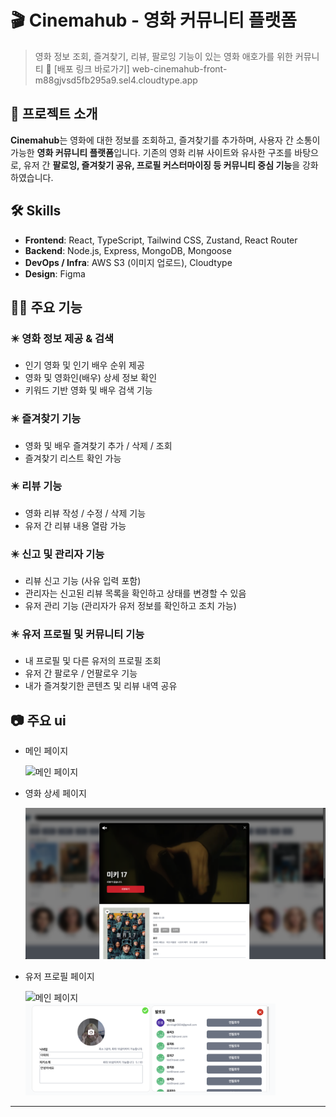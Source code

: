 # 🎬 Cinemahub - 영화 커뮤니티 플랫폼

> 영화 정보 조회, 즐겨찾기, 리뷰, 팔로잉 기능이 있는 영화 애호가를 위한 커뮤니티
> 🔗 [배포 링크 바로가기] web-cinemahub-front-m88gjvsd5fb295a9.sel4.cloudtype.app

## 📌 프로젝트 소개

**Cinemahub**는 영화에 대한 정보를 조회하고, 즐겨찾기를 추가하며, 사용자 간 소통이 가능한 **영화 커뮤니티 플랫폼**입니다. 기존의 영화 리뷰 사이트와 유사한 구조를 바탕으로, 유저 간 **팔로잉, 즐겨찾기 공유, 프로필 커스터마이징 등 커뮤니티 중심 기능**을 강화하였습니다.

## 🛠️ Skills

- **Frontend**: React, TypeScript, Tailwind CSS, Zustand, React Router
- **Backend**: Node.js, Express, MongoDB, Mongoose
- **DevOps / Infra**: AWS S3 (이미지 업로드), Cloudtype
- **Design**: Figma

## 👨‍💻 주요 기능

### ✴️ 영화 정보 제공 & 검색

- 인기 영화 및 인기 배우 순위 제공
- 영화 및 영화인(배우) 상세 정보 확인
- 키워드 기반 영화 및 배우 검색 기능

### ✴️ 즐겨찾기 기능

- 영화 및 배우 즐겨찾기 추가 / 삭제 / 조회
- 즐겨찾기 리스트 확인 가능

### ✴️ 리뷰 기능

- 영화 리뷰 작성 / 수정 / 삭제 기능
- 유저 간 리뷰 내용 열람 가능

### ✴️ 신고 및 관리자 기능

- 리뷰 신고 기능 (사유 입력 포함)
- 관리자는 신고된 리뷰 목록을 확인하고 상태를 변경할 수 있음
- 유저 관리 기능 (관리자가 유저 정보를 확인하고 조치 가능)

### ✴️ 유저 프로필 및 커뮤니티 기능

- 내 프로필 및 다른 유저의 프로필 조회
- 유저 간 팔로우 / 언팔로우 기능
- 내가 즐겨찾기한 콘텐츠 및 리뷰 내역 공유

## 📷 주요 ui

- 메인 페이지

  <img src="./public/images/main.png" alt="메인 페이지"  />

- 영화 상세 페이지

  <img src="./public/images/sub1.png" alt="메인 페이지"  />

- 유저 프로필 페이지

  <img src="./public/images/Profile.png" alt="메인 페이지" width="400" />
  <img src="./public/images/profile2.png" alt="메인 페이지" width="400" />

---
